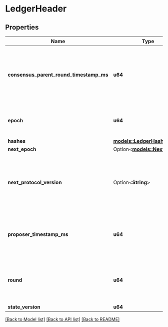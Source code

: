 # LedgerHeader

## Properties

Name | Type | Description | Notes
------------ | ------------- | ------------- | -------------
**consensus_parent_round_timestamp_ms** | **u64** | An integer between `0` and `10^14`, marking the consensus parent round timestamp in ms. | 
**epoch** | **u64** | An integer between `0` and `10^10`, marking the epoch. | 
**hashes** | [**models::LedgerHashes**](LedgerHashes.md) |  | 
**next_epoch** | Option<[**models::NextEpoch**](NextEpoch.md)> |  | [optional]
**next_protocol_version** | Option<**String**> | If present, indicates that this proof triggers the enactment of the given protocol version. | [optional]
**proposer_timestamp_ms** | **u64** | An integer between `0` and `10^14`, marking the proposer timestamp in ms. | 
**round** | **u64** | An integer between `0` and `10^10`, marking the current round in an epoch | 
**state_version** | **u64** |  | 

[[Back to Model list]](../README.md#documentation-for-models) [[Back to API list]](../README.md#documentation-for-api-endpoints) [[Back to README]](../README.md)


